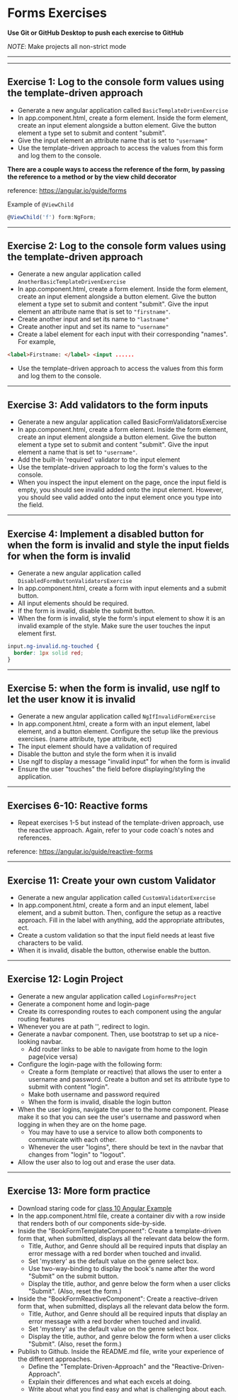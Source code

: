 # Forms Exercises

**Use Git or GitHub Desktop to push each exercise to GitHub**

_NOTE_: Make projects all non-strict mode

---

---

## Exercise 1: Log to the console form values using the template-driven approach

- Generate a new angular application called `BasicTemplateDrivenExercise`
- In app.component.html, create a form element. Inside the form element, create an input element alongside a button element. Give the button element a type set to submit and content "submit".
- Give the input element an attribute name that is set to `"username"`
- Use the template-driven approach to access the values from this form and log them to the console.

**There are a couple ways to access the reference of the form, by passing the reference to a method or by the view child decorator**

reference: https://angular.io/guide/forms

Example of `@ViewChild`

```typescript
@ViewChild('f') form:NgForm;
```

---

## Exercise 2: Log to the console form values using the template-driven approach

- Generate a new angular application called `AnotherBasicTemplateDrivenExercise`
- In app.component.html, create a form element. Inside the form element, create an input element alongside a button element. Give the button element a type set to submit and content "submit". Give the input element an attribute name that is set to `"firstname"`.
- Create another input and set its name to `"lastname"`
- Create another input and set its name to `"username"`
- Create a label element for each input with their corresponding "names". For example,

```html
<label>Firstname: </label> <input ......
```

- Use the template-driven approach to access the values from this form and log them to the console.

---

## Exercise 3: Add validators to the form inputs

- Generate a new angular application called BasicFormValidatorsExercise
- In app.component.html, create a form element. Inside the form element, create an input element alongside a button element. Give the button element a type set to submit and content "submit". Give the input element a name that is set to `"username"`.
- Add the built-in 'required' validator to the input element
- Use the template-driven approach to log the form's values to the console.
- When you inspect the input element on the page, once the input field is empty, you should see invalid added onto the input element. However, you should see valid added onto the input element once you type into the field.

---

## Exercise 4: Implement a disabled button for when the form is invalid and style the input fields for when the form is invalid

- Generate a new angular application called `DisabledFormButtonValidatorsExercise`
- In app.component.html, create a form with input elements and a submit button.
- All input elements should be required.
- If the form is invalid, disable the submit button.
- When the form is invalid, style the form's input element to show it is an invalid example of the style. Make sure the user touches the input element first.

```css
input.ng-invalid.ng-touched {
  border: 1px solid red;
}
```

---

## Exercise 5: when the form is invalid, use ngIf to let the user know it is invalid

- Generate a new angular application called `NgIfInvalidFormExercise`
- In app.component.html, create a form with an input element, label element, and a button element. Configure the setup like the previous exercises. (name attribute, type attribute, ect)
- The input element should have a validation of required
- Disable the button and style the form when it is invalid
- Use ngIf to display a message "invalid input" for when the form is invalid
- Ensure the user "touches" the field before displaying/styling the application.

---

## Exercises 6-10: Reactive forms

- Repeat exercises 1-5 but instead of the template-driven approach, use the reactive approach. Again, refer to your code coach's notes and references.

reference: https://angular.io/guide/reactive-forms

---

## Exercise 11: Create your own custom Validator

- Generate a new angular application called `CustomValidatorExercise`
- In app.component.html, create a form and an input element, label element, and a submit button. Then, configure the setup as a reactive approach. Fill in the label with anything, add the appropriate attributes, ect.
- Create a custom validation so that the input field needs at least five characters to be valid.
- When it is invalid, disable the button, otherwise enable the button.

---

## Exercise 12: Login Project

- Generate a new angular application called `LoginFormsProject`
- Generate a component home and login-page
- Create its corresponding routes to each component using the angular routing features
- Whenever you are at path '', redirect to login.
- Generate a navbar component. Then, use bootstrap to set up a nice-looking navbar.
  - Add router links to be able to navigate from home to the login page(vice versa)
- Configure the login-page with the following form:
  - Create a form (template or reactive) that allows the user to enter a username and password. Create a button and set its attribute type to submit with content "login".
  - Make both username and password required
  - When the form is invalid, disable the login button
- When the user logins, navigate the user to the home component. Please make it so that you can see the user's username and password when logging in when they are on the home page.
  - You may have to use a service to allow both components to communicate with each other.
  - Whenever the user "logins", there should be text in the navbar that changes from "login" to "logout".
- Allow the user also to log out and erase the user data.

---

## Exercise 13: More form practice

- Download staring code for [class 10 Angular Example](https://github.com/WilderDev/Class-10-Angular-Forms-Example)
- In the app.component.html file, create a container div with a row inside that renders both of our components side-by-side.
- Inside the "BookFormTemplateComponent": Create a template-driven form that, when submitted, displays all the relevant data below the form.
  - Title, Author, and Genre should all be required inputs that display an error message with a red border when touched and invalid.
  - Set 'mystery' as the default value on the genre select box.
  - Use two-way-binding to display the book's name after the word "Submit" on the submit button.
  - Display the title, author, and genre below the form when a user clicks "Submit". (Also, reset the form.)
- Inside the "BookFormReactiveComponent": Create a reactive-driven form that, when submitted, displays all the relevant data below the form.
  - Title, Author, and Genre should all be required inputs that display an error message with a red border when touched and invalid.
  - Set 'mystery' as the default value on the genre select box.
  - Display the title, author, and genre below the form when a user clicks "Submit". (Also, reset the form.)
- Publish to Github. Inside the README.md file, write your experience of the different approaches.
  - Define the "Template-Driven-Approach" and the "Reactive-Driven-Approach".
  - Explain their differences and what each excels at doing.
  - Write about what you find easy and what is challenging about each.
